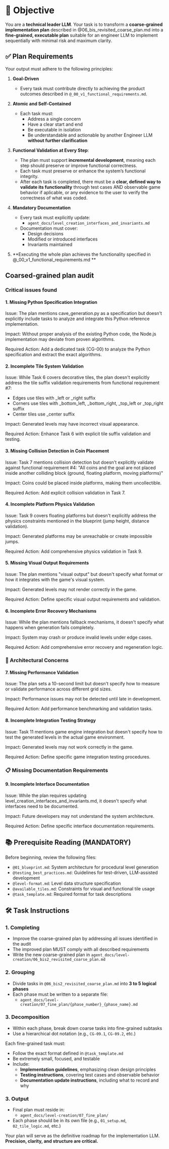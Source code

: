 # 🎯 Objective

You are a **technical leader LLM**. Your task is to transform a **coarse-grained implementation plan** described in @06_bis_revisited_coarse_plan.md into a **fine-grained, executable plan** suitable for an engineer LLM to implement sequentially with minimal risk and maximum clarity.

## ✅ Plan Requirements

Your output must adhere to the following principles:

1. **Goal-Driven**  
   - Every task must contribute directly to achieving the product outcomes described in `@_00_v1_functional_requirements.md`.

2. **Atomic and Self-Contained**  
   - Each task must:
     - Address a single concern
     - Have a clear start and end
     - Be executable in isolation
     - Be understandable and actionable by another Engineer LLM **without further clarification**

3. **Functional Validation at Every Step**:
   - The plan must support **incremental development**, meaning each step should preserve or improve functional correctness.
   - Each task must preserve or enhance the system’s functional integrity.
   - After each task is completed, there must be a **clear, defined way to validate its functionality** through test cases AND observable game behavior if aplicable, or any evidence to the user to verify the correctness of what was coded.


4. **Mandatory Documentation**  
   - Every task must explicitly update:
     - `agent_docs/level_creation_interfaces_and_invariants.md`
   - Documentation must cover:
     - Design decisions
     - Modified or introduced interfaces
     - Invariants maintained

5. **Executing the whole plan achieves the functionality specified in @_00_v1_functional_requirements.md **

## Coarsed-grained plan audit

### Critical issues found
#### 1. Missing Python Specification Integration

Issue: The plan mentions cave_generation.py as a specification but doesn't explicitly include tasks to analyze and integrate this Python reference implementation.

Impact: Without proper analysis of the existing Python code, the Node.js implementation may deviate from proven algorithms.

Required Action: Add a dedicated task (CG-00) to analyze the Python specification and extract the exact algorithms.

#### 2. Incomplete Tile System Validation

Issue: While Task 6 covers decorative tiles, the plan doesn't explicitly address the tile suffix validation requirements from functional requirement #7:
-   Edges use tiles with _left or  _right suffix
-   Corners use tiles with _bottom_left, _bottom_right,  _top_left or  _top_right suffix
-   Center tiles use  _center suffix

Impact: Generated levels may have incorrect visual appearance.

Required Action: Enhance Task 6 with explicit tile suffix validation and testing.

#### 3. Missing Collision Detection in Coin Placement

Issue: Task 7 mentions collision detection but doesn't explicitly validate against functional requirement #4: "All coins and the goal are not placed inside another colliding block (ground, floating platform, moving platforms)"

Impact: Coins could be placed inside platforms, making them uncollectible.

Required Action: Add explicit collision validation in Task 7.

#### 4. Incomplete Platform Physics Validation

Issue: Task 9 covers floating platforms but doesn't explicitly address the physics constraints mentioned in the blueprint (jump height, distance validation).

Impact: Generated platforms may be unreachable or create impossible jumps.

Required Action: Add comprehensive physics validation in Task 9.

#### 5. Missing Visual Output Requirements

Issue: The plan mentions "visual output" but doesn't specify what format or how it integrates with the game's visual system.

Impact: Generated levels may not render correctly in the game.

Required Action: Define specific visual output requirements and validation.

#### 6. Incomplete Error Recovery Mechanisms

Issue: While the plan mentions fallback mechanisms, it doesn't specify what happens when generation fails completely.

Impact: System may crash or produce invalid levels under edge cases.

Required Action: Add comprehensive error recovery and regeneration logic.

### 🔧 Architectural Concerns

#### 7. Missing Performance Validation

Issue: The plan sets a 10-second limit but doesn't specify how to measure or validate performance across different grid sizes.

Impact: Performance issues may not be detected until late in development.

Required Action: Add performance benchmarking and validation tasks.

#### 8. Incomplete Integration Testing Strategy

Issue: Task 11 mentions game engine integration but doesn't specify how to test the generated levels in the actual game environment.

Impact: Generated levels may not work correctly in the game.

Required Action: Define specific game integration testing procedures.

### 📋 Missing Documentation Requirements

#### 9. Incomplete Interface Documentation

Issue: While the plan requires updating level_creation_interfaces_and_invariants.md, it doesn't specify what interfaces need to be documented.

Impact: Future developers may not understand the system architecture.

Required Action: Define specific interface documentation requirements.

## 📚 Prerequisite Reading (MANDATORY)

Before beginning, review the following files:

- `@01_blueprint.md`: System architecture for procedural level generation
- `@testing_best_practices.md`: Guidelines for test-driven, LLM-assisted development
- `@level-format.md`: Level data structure specification
- `@available_tiles.md`: Constraints for visual and functional tile usage
- `@task_template.md`: Required format for task descriptions

## 🛠️ Task Instructions

### 1. Completing
- Improve the coarse-grained plan by addressing all issues identified in the audit
- The improved plan MUST comply with all described requirements
- Write the new coarse-grained plan in `agent_docs/level-creation/06_bis2_revisited_coarse_plan.md`

### 2. Grouping
- Divide tasks in `@06_bis2_revisited_coarse_plan.md` into **3 to 5 logical phases**
- Each phase must be written to a separate file:
  - `agent_docs/level-creation/07_fine_plan/{phase_number}_{phase_name}.md`

### 3. Decomposition
- Within each phase, break down coarse tasks into fine-grained subtasks
- Use a hierarchical dot notation (e.g., `CG-09.1`, `CG-09.2`, etc.)

Each fine-grained task must:
- Follow the exact format defined in `@task_template.md`
- Be extremely small, focused, and testable
- Include:
  - **Implementation guidelines**, emphasizing clean design principles
  - **Testing instructions**, covering test cases and observable behavior
  - **Documentation update instructions**, including what to record and why

### 3. Output
- Final plan must reside in:
  - `agent_docs/level-creation/07_fine_plan/`
- Each phase should be in its own file (e.g., `01_setup.md`, `02_tile_logic.md`, etc.)

Your plan will serve as the definitive roadmap for the implementation LLM. **Precision, clarity, and structure are critical.**
